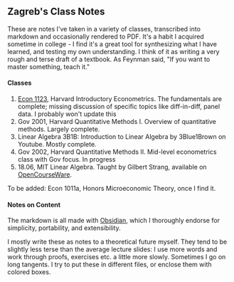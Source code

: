 ## Zagreb's Class Notes

These are notes I've taken in a variety of classes, transcribed into markdown and occasionally rendered to PDF. 
It's a habit I acquired sometime in college - I find it's a great tool for synthesizing what I have learned, and testing my own understanding. 
I think of it as writing a very rough and terse draft of a textbook.
As Feynman said, "If you want to master something, teach it."


#### Classes

1. [Econ 1123](https://github.com/zagrebmukerjee/ZagrebClassNotes/tree/master/Econ%20Notes/Econ%201123%20Notes), Harvard Introductory Econometrics. The fundamentals are complete; missing discussion of specific topics like diff-in-diff, panel data. I probably won't update this
2. Gov 2001, Harvard Quantitative Methods I. Overview of quantitative methods. Largely complete. 
3. Linear Algebra 3B1B: Introduction to Linear Algebra by 3Blue1Brown on Youtube. Mostly complete.
4. Gov 2002, Harvard Quantitative Methods II. Mid-level econometrics class with Gov focus. In progress
5. 18.06, MIT Linear Algebra. Taught by Gilbert Strang, available on [OpenCourseWare](https://ocw.mit.edu/courses/18-06-linear-algebra-spring-2010/).

To be added: Econ 1011a, Honors Microeconomic Theory, once I find it.

#### Notes on Content

The markdown is all made with [Obsidian](obsidian.md), which I thoroughly endorse for simplicity, portability, and extensibility. 

I mostly write these as notes to a theoretical future myself. They tend to be slightly less terse than the average lecture slides: 
I use more words and work through proofs, exercises etc. a little more slowly. Sometimes I go on long tangents. I try to put these in different
files, or enclose them with colored boxes. 
